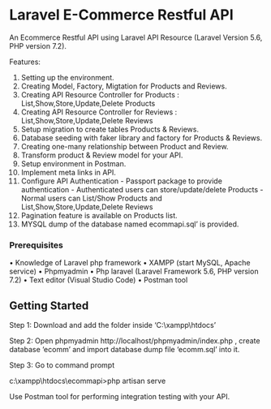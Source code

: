 # Laravel E-Commerce Restful API

An Ecommerce Restful API using Laravel API Resource (Laravel Version 5.6, PHP version 7.2).

Features:
1.	Setting up the environment.
2.  Creating Model, Factory, Migtation for Products and Reviews.
3.	Creating API Resource Controller for Products : List,Show,Store,Update,Delete Products
4.	Creating API Resource Controller for Reviews : List,Show,Store,Update,Delete Reviews
5.	Setup migration to create tables Products & Reviews.
6.  Database seeding with faker library and factory for Products & Reviews.
7.  Creating one-many relationship between Product and Review.
8.  Transform product & Review model for your API.
9.  Setup environment in Postman.
10. Implement meta links in API.
11.  Configure API Authentication - Passport package to provide authentication
	- Authenticated users can store/update/delete Products
	- Normal users can List/Show Products and List,Show,Store,Update,Delete Reviews
12.	Pagination feature is available on Products list.   
13.	MYSQL dump of the database named ecommapi.sql’ is provided.
    

### Prerequisites

•	Knowledge of Laravel php framework
•	XAMPP (start MySQL, Apache service)
•	Phpmyadmin 
•	Php laravel (Laravel Framework 5.6, PHP version 7.2)
•	Text editor (Visual Studio Code)
•	Postman tool

## Getting Started

Step 1: Download and add the folder inside ‘C:\xampp\htdocs’

Step 2: Open phpmyadmin http://localhost/phpmyadmin/index.php , create database ‘ecomm’ and import database dump file ‘ecomm.sql’ into it.

Step 3: Go to command prompt

c:\xampp\htdocs\ecommapi>php artisan serve 

Use Postman tool for performing integration testing with your API.



